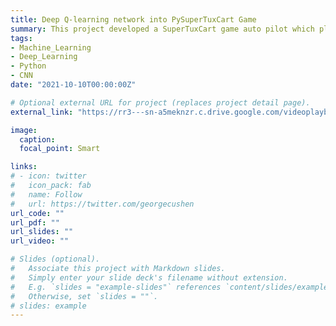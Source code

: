 ```yaml
---
title: Deep Q-learning network into PySuperTuxCart Game
summary: This project developed a SuperTuxCart game auto pilot which plays the game without human intervention. My algorthim achieved the best self-driving lap time with lowest loss among our reinforcement learning class.
tags:
- Machine_Learning
- Deep_Learning
- Python
- CNN
date: "2021-10-10T00:00:00Z"

# Optional external URL for project (replaces project detail page).
external_link: "https://rr3---sn-a5meknzr.c.drive.google.com/videoplayback?expire=1662889525&ei=9XUdY4qqC4uArvIPqZS72AE&ip=162.250.92.99&cp=QVRLVElfWFVQRlhPOjdjX3NmWXRtdEl4YXBlYkZiNHhiTEFSY3RIS01xLXBJMGlQNU93SDFhdUU&id=3acc923f41004b90&itag=18&source=webdrive&requiressl=yes&ttl=transient&susc=dr&driveid=1NFSOIaRbwptiRq3AebGHK6I-3g_0OplR&app=explorer&mime=video/mp4&vprv=1&prv=1&dur=38.916&lmt=1638942447470689&subapp=SLIDES&txp=0011224&sparams=expire,ei,ip,cp,id,itag,source,requiressl,ttl,susc,driveid,app,mime,vprv,prv,dur,lmt&sig=AOq0QJ8wRQIgLq43rtGsvWiMUHcXkm8cBXGkXjZvr9bLmQrX9U8uiRECIQDizNzURS6E5qCB-dSJfbJgjjKsYk7ZkjX1BysM6Ntfog==&cpn=zKejdByNsfHZt-8g&c=WEB_EMBEDDED_PLAYER&cver=1.20220907.01.00&redirect_counter=1&cm2rm=sn-a5myr7s&req_id=930e5974dc23a3ee&cms_redirect=yes&cmsv=e&mh=wU&mm=34&mn=sn-a5meknzr&ms=ltu&mt=1662874334&mv=u&mvi=3&pl=22&lsparams=mh,mm,mn,ms,mv,mvi,pl&lsig=AG3C_xAwRQIhAK27NgIATeIjYNoneY178riUbRXGNe7Y_naTAnJNvglJAiArJ-o2N7aJcdYNbSbbyVQlu68zmHfuBtV6LMfTNg3SLQ%3D%3D"

image:
  caption:
  focal_point: Smart

links:
# - icon: twitter
#   icon_pack: fab
#   name: Follow
#   url: https://twitter.com/georgecushen
url_code: ""
url_pdf: ""
url_slides: ""
url_video: ""

# Slides (optional).
#   Associate this project with Markdown slides.
#   Simply enter your slide deck's filename without extension.
#   E.g. `slides = "example-slides"` references `content/slides/example-slides.md`.
#   Otherwise, set `slides = ""`.
# slides: example
---
```


